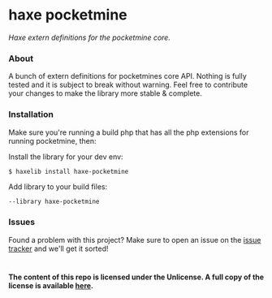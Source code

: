 haxe pocketmine
===============
_Haxe extern definitions for the pocketmine core._

### About

A bunch of extern definitions for pocketmines core API. Nothing is fully tested and it is subject to break
without warning. Feel free to contribute your changes to make the library more stable & complete.

### Installation

Make sure you're running a build php that has all the php extensions for running pocketmine, then:

Install the library for your dev env:
```bash
$ haxelib install haxe-pocketmine
```

Add library to your build files:
```hxml
--library haxe-pocketmine
```

### Issues

Found a problem with this project? Make sure to open an issue on the [issue tracker](https://github.com/NxtLvLSoftware/haxe-pocketmine/issues) and we'll get it sorted!

#

__The content of this repo is licensed under the Unlicense. A full copy of the license is available [here](LICENSE).__
